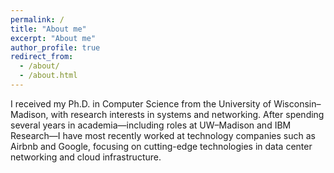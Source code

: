 ```yaml
---
permalink: /
title: "About me"
excerpt: "About me"
author_profile: true
redirect_from: 
  - /about/
  - /about.html
--- 
```


I received my Ph.D. in Computer Science from the University of Wisconsin–Madison, with research interests in systems and networking. After spending several years in academia—including roles at UW–Madison and IBM Research—I have most recently worked at technology companies such as Airbnb and Google, focusing on cutting-edge technologies in data center networking and cloud infrastructure.
